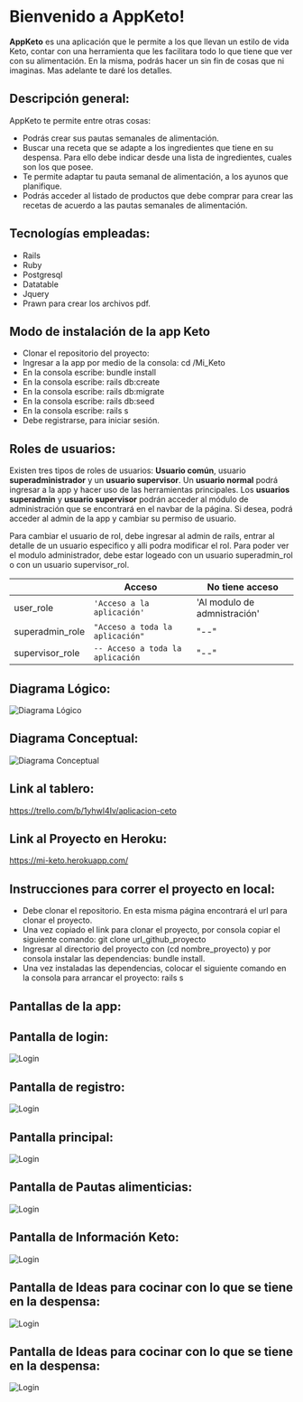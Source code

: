 # Bienvenido a AppKeto!

**AppKeto** es una aplicación que le permite a los que llevan un estilo de vida Keto, contar con una herramienta que les facilitara todo lo que tiene que ver con su alimentación. En la misma, podrás hacer un sin fin de cosas que ni imaginas. Mas adelante te daré los detalles.

## Descripción general:

AppKeto te permite entre otras cosas:
- Podrás crear sus pautas semanales de alimentación.
- Buscar una receta que se adapte a los ingredientes que tiene en su despensa. Para ello debe indicar desde una lista de ingredientes, cuales son los que posee.
- Te permite adaptar tu pauta semanal de alimentación, a los ayunos que planifique.
- Podrás acceder al listado de productos que debe comprar para crear las recetas de acuerdo a las pautas semanales de alimentación.

## Tecnologías empleadas:

- Rails
- Ruby
- Postgresql
- Datatable
- Jquery
- Prawn para crear los archivos pdf.

## Modo de instalación de la app Keto

- Clonar el repositorio del proyecto:
- Ingresar a la app por medio de la consola: cd /Mi_Keto
- En la consola escribe: bundle install
- En la consola escribe: rails db:create
- En la consola escribe: rails db:migrate
- En la consola escribe: rails db:seed
- En la consola escribe: rails s
- Debe registrarse, para iniciar sesión.

## Roles de usuarios:

Existen tres tipos de roles de usuarios: **Usuario común**, usuario **superadministrador** y un **usuario supervisor**. Un **usuario normal** podrá ingresar a la app y hacer uso de las herramientas principales. Los **usuarios superadmin** y **usuario supervisor** podrán acceder al módulo de administración que se encontrará en el navbar de la página. Si desea, podrá acceder al admin de la app y cambiar su permiso de usuario.

Para cambiar el usuario de rol, debe ingresar al admin de rails, entrar al detalle de un usuario especifico y alli podra modificar el rol. Para poder ver el modulo administrador, debe estar logeado con un usuario superadmin_rol o con un usuario supervisor_rol.

|                |Acceso                          |No tiene acceso                         |
|----------------|-------------------------------|-----------------------------|
|user_role|`'Acceso a la aplicación'`            |'Al modulo de admnistración'            |
|superadmin_role          |`"Acceso a toda la aplicación"`            |"--"            |
|supervisor_role          |`-- Acceso a toda la aplicación`|"--"  |


## Diagrama Lógico:

![Diagrama Lógico](https://github.com/emanuelcortezr/Mi-Keto/blob/master/public/images/Diagrama%20l%C3%B3gico.png)


## Diagrama Conceptual:

![Diagrama Conceptual](https://github.com/emanuelcortezr/Mi-Keto/blob/master/public/images/Diagrama%20conceptual.png)

## Link al tablero:
https://trello.com/b/1yhwl4Iv/aplicacion-ceto

## Link al Proyecto en Heroku:
https://mi-keto.herokuapp.com/

## Instrucciones para correr el proyecto en local:
-  Debe clonar el repositorio. En esta misma página encontrará el url para clonar el proyecto.
-  Una vez copiado el link para clonar el proyecto, por consola copiar el siguiente comando: git clone url_github_proyecto
-  Ingresar al directorio del proyecto con (cd nombre_proyecto) y por consola instalar las dependencias: bundle install.
-  Una vez instaladas las dependencias, colocar el siguiente comando en la consola para arrancar el proyecto: rails s

## Pantallas de la app:

## Pantalla de login:
![Login](https://github.com/emanuelcortezr/Mi-Keto/blob/master/public/images/login.png)

## Pantalla de registro:
![Login](https://github.com/emanuelcortezr/Mi-Keto/blob/master/public/images/signup.png)

## Pantalla principal:
![Login](https://github.com/emanuelcortezr/Mi-Keto/blob/master/public/images/signup.png)

## Pantalla de Pautas alimenticias:
![Login](https://github.com/emanuelcortezr/Mi-Keto/blob/master/public/images/pautas.png)

## Pantalla de Información Keto:
![Login](https://github.com/emanuelcortezr/Mi-Keto/blob/master/public/images/informacion.png)

## Pantalla de Ideas para cocinar con lo que se tiene en la despensa:
![Login](https://github.com/emanuelcortezr/Mi-Keto/blob/master/public/images/cocinar.png)

## Pantalla de Ideas para cocinar con lo que se tiene en la despensa:
![Login](https://github.com/emanuelcortezr/Mi-Keto/blob/master/public/images/perfil.png)






